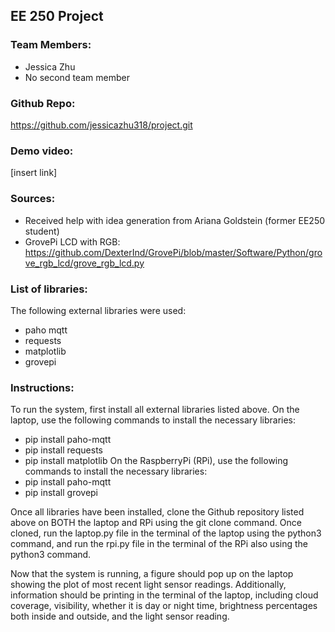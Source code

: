 ## EE 250 Project

### Team Members:
- Jessica Zhu
- No second team member

### Github Repo: 
https://github.com/jessicazhu318/project.git

### Demo video: 
[insert link]

### Sources:
- Received help with idea generation from Ariana Goldstein (former EE250 student)
- GrovePi LCD with RGB: https://github.com/DexterInd/GrovePi/blob/master/Software/Python/grove_rgb_lcd/grove_rgb_lcd.py

### List of libraries:
The following external libraries were used:
- paho mqtt
- requests
- matplotlib
- grovepi

### Instructions:
To run the system, first install all external libraries listed above. On the laptop, use
the following commands to install the necessary libraries:
- pip install paho-mqtt
- pip install requests
- pip install matplotlib
On the RaspberryPi (RPi), use the following commands to install the necessary libraries:
- pip install paho-mqtt
- pip install grovepi

Once all libraries have been installed, clone the Github repository listed above on BOTH
the laptop and RPi using the git clone command. Once cloned, run the laptop.py file in the
terminal of the laptop using the python3 command, and run the rpi.py file in the terminal 
of the RPi also using the python3 command.

Now that the system is running, a figure should pop up on the laptop showing the plot of
most recent light sensor readings. Additionally, information should be printing in the
terminal of the laptop, including cloud coverage, visibility, whether it is day or night 
time, brightness percentages both inside and outside, and the light sensor reading.
